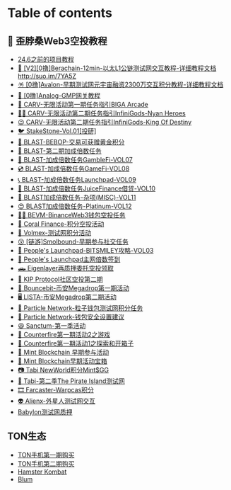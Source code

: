 # Table of contents

## 🚀 歪脖桑Web3空投教程

* [24.6之前的项目教程](README.md)
* [🐻 \[V2\]\[0撸\]Berachain-12min-以太L1公链测试网交互教程-详细教程文档http://suo.im/7YA5Z](wai-bo-sang-web3-kong-tou-jiao-cheng/v20-lu-berachain12min-yi-tai-l1-gong-lian-ce-shi-wang-jiao-hu-jiao-cheng-xiang-xi-jiao-cheng-wen-dan.md)
* [🪅 \[0撸\]Avalon-早期测试网元宇宙融资2300万交互积分教程-详细教程文档](wai-bo-sang-web3-kong-tou-jiao-cheng/0-lu-avalon-zao-qi-ce-shi-wang-yuan-yu-zhou-rong-zi-2300-wan-jiao-hu-ji-fen-jiao-cheng-xiang-xi-jiao.md)
* [🤭 \[0撸\]Analog-GMP网关教程](wai-bo-sang-web3-kong-tou-jiao-cheng/0-lu-analoggmp-wang-guan-jiao-cheng.md)
* [🚛 CARV-无限活动第一期任务指引BIGA Arcade](wai-bo-sang-web3-kong-tou-jiao-cheng/page1.md)
* [🦸‍♀️ CARV-无限活动第二期任务指引InfiniGods-Nyan Heroes](wai-bo-sang-web3-kong-tou-jiao-cheng/carv-wu-xian-huo-dong-di-er-qi-ren-wu-zhi-yin-infinigodsnyan-heroes.md)
* [😉 CARV-无限活动第二期任务指引InfiniGods-King Of Destiny](wai-bo-sang-web3-kong-tou-jiao-cheng/carv-wu-xian-huo-dong-di-er-qi-ren-wu-zhi-yin-infinigodsking-of-destiny.md)
* [🐦 StakeStone-Vol.01\[投研\]](wai-bo-sang-web3-kong-tou-jiao-cheng/tou-yan-stakestonevol.01.md)
* [🏹 BLAST-BEBOP-交易可获赠黄金积分](wai-bo-sang-web3-kong-tou-jiao-cheng/blastbebop-jiao-yi-ke-huo-zeng-huang-jin-ji-fen.md)
* [🥸 BLAST-第二期加成倍数任务](wai-bo-sang-web3-kong-tou-jiao-cheng/blast-di-er-qi-jia-cheng-bei-shu-ren-wu.md)
* [🚛 BLAST-加成倍数任务GambleFi-VOL07](wai-bo-sang-web3-kong-tou-jiao-cheng/blast-jia-cheng-bei-shu-ren-wu-gamblefivol07.md)
* [💿 BLAST-加成倍数任务GameFi-VOL08](wai-bo-sang-web3-kong-tou-jiao-cheng/blast-jia-cheng-bei-shu-ren-wu-gamefivol08.md)
* [📞 BLAST-加成倍数任务Launchpad-VOL09](wai-bo-sang-web3-kong-tou-jiao-cheng/blast-jia-cheng-bei-shu-ren-wu-launchpadvol09.md)
* [👋 BLAST-加成倍数任务JuiceFinance借贷-VOL10](wai-bo-sang-web3-kong-tou-jiao-cheng/blast-jia-cheng-bei-shu-ren-wu-juicefinance-jie-dai-vol10.md)
* [🤩 BLAST加成倍数任务-杂项(MISC)-VOL11](wai-bo-sang-web3-kong-tou-jiao-cheng/blast-jia-cheng-bei-shu-ren-wu-za-xiang-miscvol11.md)
* [😍 BLAST加成倍数任务-Platinum-VOL12](wai-bo-sang-web3-kong-tou-jiao-cheng/blast-jia-cheng-bei-shu-ren-wu-platinumvol12.md)
* [🚵‍♀️ BEVM-BinanceWeb3钱包空投任务](wai-bo-sang-web3-kong-tou-jiao-cheng/bevmbinanceweb3-qian-bao-kong-tou-ren-wu.md)
* [🛞 Coral Finance-积分空投活动](wai-bo-sang-web3-kong-tou-jiao-cheng/coral-finance-ji-fen-kong-tou-huo-dong.md)
* [🎣 Volmex-测试网积分活动](wai-bo-sang-web3-kong-tou-jiao-cheng/volmex-ce-shi-wang-ji-fen-huo-dong.md)
* [😚 \[链游\]Smolbound-早期参与社交任务](wai-bo-sang-web3-kong-tou-jiao-cheng/lian-you-smolbound-zao-qi-can-yu-she-jiao-ren-wu.md)
* [🚐 People's Launchpad-BITSMILEY攻略-VOL03](wai-bo-sang-web3-kong-tou-jiao-cheng/peoples-launchpadbitsmiley-gong-le-vol03.md)
* [🥎 People's Launchpad主网倍数签到](wai-bo-sang-web3-kong-tou-jiao-cheng/peoples-launchpad-zhu-wang-bei-shu-qian-dao.md)
* [🛻 Eigenlayer再质押委托空投领取](wai-bo-sang-web3-kong-tou-jiao-cheng/eigenlayer-zai-zhi-ya-wei-tuo-kong-tou-ling-qu.md)
* [🎣 KIP Protocol社区空投第二期](wai-bo-sang-web3-kong-tou-jiao-cheng/kip-protocol-she-qu-kong-tou-di-er-qi.md)
* [🦽 Bouncebit-币安Megadrop第一期活动](wai-bo-sang-web3-kong-tou-jiao-cheng/bouncebit-bi-an-megadrop-di-yi-qi-huo-dong.md)
* [🖥️ LISTA-币安Megadrop第二期活动](wai-bo-sang-web3-kong-tou-jiao-cheng/lista-bi-an-megadrop-di-er-qi-huo-dong.md)
* [💛 Particle Network-粒子钱包测试网积分任务](wai-bo-sang-web3-kong-tou-jiao-cheng/particle-network-li-zi-qian-bao-ce-shi-wang-ji-fen-ren-wu.md)
* [📲 Particle Network-钱包安全设置建议](wai-bo-sang-web3-kong-tou-jiao-cheng/particle-network-qian-bao-an-quan-she-zhi-jian-yi.md)
* [😆 Sanctum-第一季活动](wai-bo-sang-web3-kong-tou-jiao-cheng/sanctum-di-yi-ji-huo-dong.md)
* [🚡 Counterfire第一期活动2之游戏](wai-bo-sang-web3-kong-tou-jiao-cheng/counterfire-di-yi-qi-huo-dong-2-zhi-you-xi.md)
* [🚨 Counterfire第一期活动1之探索和开箱子](wai-bo-sang-web3-kong-tou-jiao-cheng/counterfire-di-yi-qi-huo-dong-1-zhi-tan-suo-he-kai-xiang-zi.md)
* [🌲 Mint Blockchain 早期参与活动](wai-bo-sang-web3-kong-tou-jiao-cheng/mint-blockchain-zao-qi-can-yu-huo-dong.md)
* [🌲 Mint Blockchain早期活动宝箱](wai-bo-sang-web3-kong-tou-jiao-cheng/mint-blockchain-zao-qi-huo-dong-bao-xiang.md)
* [📷 Tabi NewWorld积分Mint$GG](wai-bo-sang-web3-kong-tou-jiao-cheng/tabi-newworld-ji-fen-mintgg.md)
* [📸 Tabi-第二季The Pirate Island测试网](wai-bo-sang-web3-kong-tou-jiao-cheng/tabi-di-er-ji-the-pirate-island-ce-shi-wang.md)
* [🎞️ Farcaster-Warpcas积分](wai-bo-sang-web3-kong-tou-jiao-cheng/farcasterwarpcas-ji-fen.md)
* [👽 Alienx-外星人测试网交互](wai-bo-sang-web3-kong-tou-jiao-cheng/alienx-wai-xing-ren-ce-shi-wang-jiao-hu.md)
* [Babylon测试网质押](wai-bo-sang-web3-kong-tou-jiao-cheng/babylon-ce-shi-wang-zhi-ya.md)

## TON生态

* [TON手机第一期购买](ton-sheng-tai/ton-shou-ji-di-yi-qi-gou-mai.md)
* [TON手机第二期购买](ton-sheng-tai/ton-shou-ji-di-er-qi-gou-mai.md)
* [Hamster Kombat](ton-sheng-tai/hamster-kombat.md)
* [Blum](ton-sheng-tai/blum.md)
